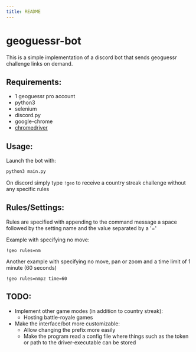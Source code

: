 ```yaml
---
title: README
---
```


# geoguessr-bot

This is a simple implementation of a discord bot that sends geoguessr challenge links on demand.

## Requirements:
* 1 geoguessr pro account
* python3
* selenium
* discord.py
* google-chrome
* [chromedriver](https://chromedriver.storage.googleapis.com/index.html)

## Usage:
Launch the bot with:
```bash
python3 main.py
```
On discord simply type `!geo` to receive a country streak challenge without any specific rules

## Rules/Settings:
Rules are specified with appending to the command message a space followed by the setting name and the value separated by a '='

Example with specifying no move:
```
!geo rules=nm
```
Another example with specifying no move, pan or zoom and a time limit of 1 minute (60 seconds)
```
!geo rules=nmpz time=60
```

## TODO:
* Implement other game modes (in addition to country streak):
	* Hosting battle-royale games
* Make the interface/bot more customizable:
	* Allow changing the prefix more easily
	* Make the program read a config file where things such as the token or path to the driver-executable can be stored
